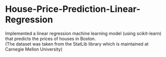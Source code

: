# House-Price-Prediction-Linear-Regression
Implemented a linear regression machine learning model (using scikit-learn) that predicts the prices of houses in Boston. \
(The dataset was taken from the StatLib library which is maintained at Carnegie Mellon University)
